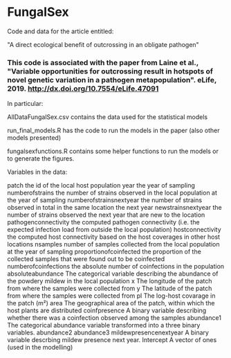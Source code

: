 # FungalSex
Code and data for the article entitled: 


"A direct ecological benefit of outcrossing in an obligate pathogen" 

### This code is associated with the paper from Laine et al., "Variable opportunities for outcrossing result in hotspots of novel genetic variation in a pathogen metapopulation". eLife, 2019. http://dx.doi.org/10.7554/eLife.47091



In particular: 

AllDataFungalSex.csv   contains the data used for the statistical models

run_final_models.R     has the code to run the models in the paper (also other models presented)

fungalsexfunctions.R   contains some helper functions to run the models or to generate the figures. 




Variables in the data: 


patch 				the id of the local host population
year				the year of sampling
numberofstrains			the number of strains observed in the local population at the year of sampling
numberofstrainsnextyear		the number of strains observed in total in the same location the next year
newstrainsnextyear		the number of strains observed the next year that are new to the location 	
pathogenconnectivity		the computed pathogen connectivity (i.e. the expected infection load from outside the local population)
hostconnectivity		the computed host connectivity based on the host coverages in other host locations
nsamples			number of samples collected from the local population at the year of sampling
proportionofcoinfected		the proportion of the collected samples that were found out to be coinfected 
numberofcoinfections     	the absolute number of coinfections in the population
absoluteabundance		The categorical variable describing the abundance of the powdery mildew in the local population
x				The longitude of the patch from where the samples were collected from
y				The latitude of the patch from where the samples were collected from
pl				The log-host covarage in the patch (m²)
area				The geographical area of the patch, within which the host plants are distributed
coinfpresence			A binary variable describing whether there was a coinfection observed among the samples
abundance1			The categorical abundance variable transformed into a three binary variables. 
abundance2
abundance3
mildewpresencenextyear		A binary variable descrbing mildew presence next year. 
Intercept			A vector of ones (used in the modelling)
